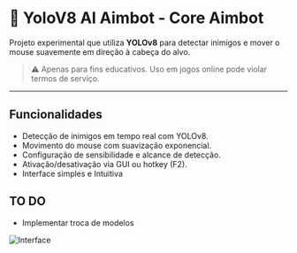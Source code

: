 # 🧠 YoloV8 AI Aimbot - Core Aimbot

Projeto experimental que utiliza **YOLOv8** para detectar inimigos e mover o mouse suavemente em direção à cabeça do alvo.

> ⚠️ Apenas para fins educativos. Uso em jogos online pode violar termos de serviço.

---

## Funcionalidades

- Detecção de inimigos em tempo real com YOLOv8.
- Movimento do mouse com suavização exponencial.
- Configuração de sensibilidade e alcance de detecção.
- Ativação/desativação via GUI ou hotkey (F2).
- Interface simples e Intuitiva

## TO DO
- Implementar troca de modelos

![Interface](https://i.ibb.co/mrJDFWKW/bot.png)
